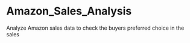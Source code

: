 # Amazon_Sales_Analysis
Analyze Amazon sales data to check the buyers preferred choice in the sales
